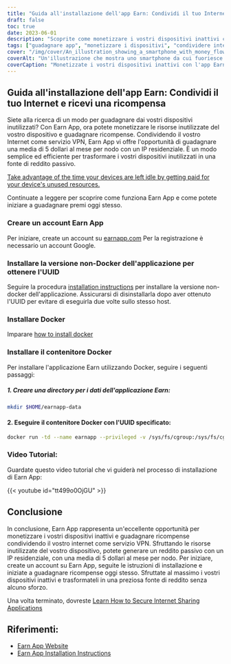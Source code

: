```yaml
---
title: "Guida all'installazione dell'app Earn: Condividi il tuo Internet e ricevi una ricompensa"
draft: false
toc: true
date: 2023-06-01
description: "Scoprite come monetizzare i vostri dispositivi inattivi condividendo internet e guadagnando premi con Earn App."
tags: ["guadagnare app", "monetizzare i dispositivi", "condividere internet", "guadagnare premi", "reddito passivo", "risorse del dispositivo", "Servizio VPN", "IP residenziale", "dispositivi inattivi", "fare soldi", "condivisione di internet", "guadagnare l'installazione dell'app", "installazione di docker", "contenitore docker", "tutorial per le app di guadagno", "sito web dell'app di guadagno", "istruzioni per l'installazione", "guadagnare conto app", "versione non-docker", "UUID", "installare docker", "installazione del contenitore docker", "video tutorial", "guadagnare referenze per le app", "link al sito web dell'app per guadagnare", "istruzioni per l'installazione dell'app earn"]
cover: "/img/cover/An_illustration_showing_a_smartphone_with_money_flowing_out.png"
coverAlt: "Un'illustrazione che mostra uno smartphone da cui fuoriesce del denaro, a rappresentare il concetto di guadagnare ricompense condividendo le risorse di Internet attraverso l'App Earn."
coverCaption: "Monetizzate i vostri dispositivi inattivi con l'app Earn"
---
```


## Guida all'installazione dell'app Earn: Condividi il tuo Internet e ricevi una ricompensa

Siete alla ricerca di un modo per guadagnare dai vostri dispositivi inutilizzati? Con Earn App, ora potete monetizzare le risorse inutilizzate del vostro dispositivo e guadagnare ricompense. Condividendo il vostro Internet come servizio VPN, Earn App vi offre l'opportunità di guadagnare una media di 5 dollari al mese per nodo con un IP residenziale. È un modo semplice ed efficiente per trasformare i vostri dispositivi inutilizzati in una fonte di reddito passivo.

[Take advantage of the time your devices are left idle by getting paid for your device's unused resources.](https://earnapp.com/i/GCL9QzB5)

Continuate a leggere per scoprire come funziona Earn App e come potete iniziare a guadagnare premi oggi stesso.

### Creare un account Earn App
Per iniziare, create un account su [earnapp.com](https://earnapp.com/i/GCL9QzB5) Per la registrazione è necessario un account Google.

### Installare la versione non-Docker dell'applicazione per ottenere l'UUID
Seguire la procedura [installation instructions](https://help.earnapp.com/hc/en-us/articles/10261224561553-Installation-instructions) per installare la versione non-docker dell'applicazione. Assicurarsi di disinstallarla dopo aver ottenuto l'UUID per evitare di eseguirla due volte sullo stesso host.

### Installare Docker

Imparare [how to install docker](https://simeononsecurity.com/other/creating-profitable-low-powered-crypto-miners/#installing-docker)

### Installare il contenitore Docker
Per installare l'applicazione Earn utilizzando Docker, seguire i seguenti passaggi:

##### 1. Creare una directory per i dati dell'applicazione Earn:

```bash
mkdir $HOME/earnapp-data
```

#### 2. Eseguire il contenitore Docker con l'UUID specificato:

```bash
docker run -td --name earnapp --privileged -v /sys/fs/cgroup:/sys/fs/cgroup:ro -v $HOME/earnapp-data:/etc/earnapp -e "EARNAPP_UUID"="" -e 'PUID'='99' -e 'PGID'='100' --name earnapp fazalfarhan01/earnapp:lite
```

### Video Tutorial:
Guardate questo video tutorial che vi guiderà nel processo di installazione di Earn App:

{{< youtube id="tt499o0OjGU" >}}


## Conclusione

In conclusione, Earn App rappresenta un'eccellente opportunità per monetizzare i vostri dispositivi inattivi e guadagnare ricompense condividendo il vostro internet come servizio VPN. Sfruttando le risorse inutilizzate del vostro dispositivo, potete generare un reddito passivo con un IP residenziale, con una media di 5 dollari al mese per nodo. Per iniziare, create un account su Earn App, seguite le istruzioni di installazione e iniziate a guadagnare ricompense oggi stesso. Sfruttate al massimo i vostri dispositivi inattivi e trasformateli in una preziosa fonte di reddito senza alcuno sforzo.

Una volta terminato, dovreste [Learn How to Secure Internet Sharing Applications](https://simeononsecurity.com/other/how-to-secure-internet-sharing-applications/)

## Riferimenti:

- [Earn App Website](https://earnapp.com)
- [Earn App Installation Instructions](https://help.earnapp.com)